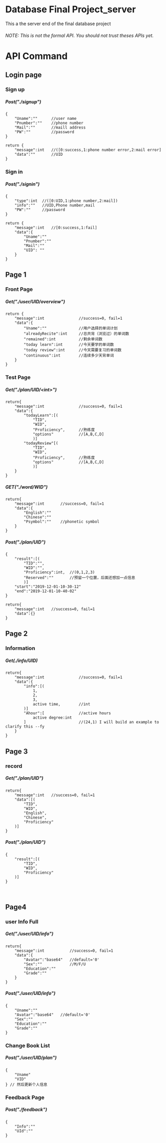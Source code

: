 # Database Final Project_server
This a the server end of the final database project

###### NOTE: This is not the formal API. You should not trust theses APIs yet.

# API Command

## Login page

### Sign up

##### Post("./signup")

```
{
	"Uname":""		//user name
	"Pnumber":""	//phone number
	"Mail":""		//maill address
	"PW":""			//password
}

return {
	"message":int	//([0:success,1:phone number error,2:mail error]
	"data":""		//UID
}
```

### Sign in

##### Post("./signin")

```
{
	"type":int 	//([0:UID,1:phone number,2:mail])
	"info":""	//UID,Phone number,mail
	"PW":""		//password
}

return {
	"message":int	//[0:success,1:fail]
	"data":{
		"Uname":""
		"Pnumber":""
		"Mail":""
		"UID": ""
	}
}
```



## Page 1

### Front Page

##### Get("./user/UID/overview")

```
return {
	"message":int				//success=0, fail=1
	"data":{
	    "Vname":""				//用户选择的单词计划
        "alreadyRecite":int		//总共背（浏览过）的单词数
        "remained":int			//剩余单词数
        "today learn":int		//今天要学的单词数
        "today review":int		//今天需要复习的单词数
        "continuous":int		//连续多少天背单词
	}
}
```

### Test Page

#####   Get("./plan/UID/\<int\>")

```
return{
	"message":int				//success=0, fail=1
	"data":{
		"todayLearn":[(
            "TID",
            "WID",
            "Proficiency",		//熟练度
            "options"			//[A,B,C,D]
            )]
        "todayReview"[(
            "TID",
            "WID",
            "Proficiency",		//熟练度
            "options"			//[A,B,C,D]
            )]
	}
}
```

##### GET("./word/WID")

```
return{
	"message":int		//success=0, fail=1
	"data":{
		"English":""
		"Chinese":""
		"Psymbol":""	//phonetic symbol
	}
}
```



#####   Post("./plan/UID")

```
{
	"result":[(
		"TID":"",
		"WID":"",
		"Proficiency":int,	//(0,1,2,3)
		"Reserved":""		//预留一个位置，后面还想加一点信息
		)]
	"start":"2019-12-01-10-30-12"
	"end":"2019-12-01-10-40-02"
}

return{
	"message":int	//success=0, fail=1
	"data":{}
} 
```

## Page 2

### Information

##### Get(./info/UID)

```
return{
	"message":int				//success=0, fail=1
	"data":{
		"info":[(
			1,	
            2,
            3,
            active time,		//int 
        )]
        "Ahour":[				//active hours
            active degree:int
        ]						//(24,1) I will build an example to clarify this --fy
	}
}
```
## Page 3

### record

##### Get("./plan/UID")

```
return{
	"message":int	//success=0, fail=1
	"data":[(
		"TID",
		"WID",
		"English",
		"Chinese",
		"Proficiency"
	)]
}
```

##### Post("./plan/UID")

```
{
	"result":[(
		"TID",
		"WID",
		"Proficiency"
	)]
}
```


​	


## Page4

### user Info Full

##### Get("./user/UID/info")

```
return{
	"message":int			//success=0, fail=1
	"data":{
		"Avatar":"base64"	//default='0'
        "Sex":""			//M/F/U
        "Education":""		
        "Grade":""
	}
}
```

##### Post("./user/UID/info")

```
{
	"Uname":""
	"Avatar":"base64"	//default='0'
	"Sex":""
	"Education":""
	"Grade":""
}
```



### Change Book List

##### Post("./user/UID/plan")

```
{
	"Vname"
	"VID"
} // 然后更新个人信息
```

### Feedback Page

##### Post("./feedback")


```
{
	"Info":""
	"UId":""
}
```

